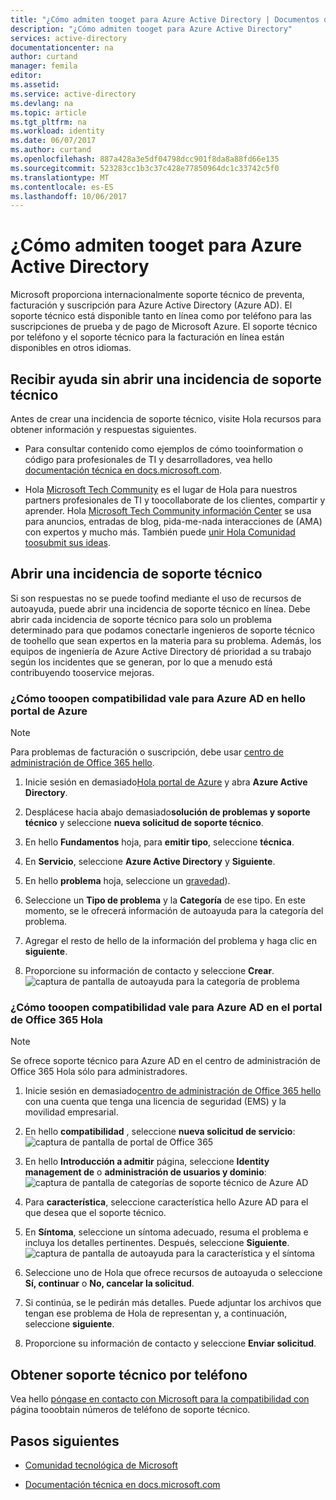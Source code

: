 ```yaml
---
title: "¿Cómo admiten tooget para Azure Active Directory | Documentos de Microsoft"
description: "¿Cómo admiten tooget para Azure Active Directory"
services: active-directory
documentationcenter: na
author: curtand
manager: femila
editor: 
ms.assetid: 
ms.service: active-directory
ms.devlang: na
ms.topic: article
ms.tgt_pltfrm: na
ms.workload: identity
ms.date: 06/07/2017
ms.author: curtand
ms.openlocfilehash: 887a428a3e5df04798dcc901f8da8a88fd66e135
ms.sourcegitcommit: 523283cc1b3c37c428e77850964dc1c33742c5f0
ms.translationtype: MT
ms.contentlocale: es-ES
ms.lasthandoff: 10/06/2017
---
```

# <a name="how-tooget-support-for-azure-active-directory"></a>¿Cómo admiten tooget para Azure Active Directory


Microsoft proporciona internacionalmente soporte técnico de preventa, facturación y suscripción para Azure Active Directory (Azure AD). El soporte técnico está disponible tanto en línea como por teléfono para las suscripciones de prueba y de pago de Microsoft Azure. El soporte técnico por teléfono y el soporte técnico para la facturación en línea están disponibles en otros idiomas. 

## <a name="find-help-without-opening-a-support-ticket"></a>Recibir ayuda sin abrir una incidencia de soporte técnico

Antes de crear una incidencia de soporte técnico, visite Hola recursos para obtener información y respuestas siguientes. 

* Para consultar contenido como ejemplos de cómo tooinformation o código para profesionales de TI y desarrolladores, vea hello [documentación técnica en docs.microsoft.com](https://docs.microsoft.com/azure/active-directory/).

* Hola [Microsoft Tech Community](https://techcommunity.microsoft.com/) es el lugar de Hola para nuestros partners profesionales de TI y toocollaborate de los clientes, compartir y aprender. Hola [Microsoft Tech Community información Center](https://techcommunity.microsoft.com/t5/Community-Info-Center/ct-p/Community-Info-Center) se usa para anuncios, entradas de blog, pida-me-nada interacciones de (AMA) con expertos y mucho más. También puede [unir Hola Comunidad toosubmit sus ideas](https://techcommunity.microsoft.com/t5/Communities/ct-p/communities).


## <a name="open-a-support-ticket"></a>Abrir una incidencia de soporte técnico

Si son respuestas no se puede toofind mediante el uso de recursos de autoayuda, puede abrir una incidencia de soporte técnico en línea. Debe abrir cada incidencia de soporte técnico para solo un problema determinado para que podamos conectarle ingenieros de soporte técnico de toohello que sean expertos en la materia para su problema. Además, los equipos de ingeniería de Azure Active Directory dé prioridad a su trabajo según los incidentes que se generan, por lo que a menudo está contribuyendo tooservice mejoras.

### <a name="how-tooopen-a-support-ticket-for-azure-ad-in-hello-azure-portal"></a>¿Cómo tooopen compatibilidad vale para Azure AD en hello portal de Azure

> [!NOTE]
> Para problemas de facturación o suscripción, debe usar [centro de administración de Office 365 hello](https://portal.office.com).
> 

1. Inicie sesión en demasiado[Hola portal de Azure](https://portal.azure.com) y abra **Azure Active Directory**.
   
2. Desplácese hacia abajo demasiado**solución de problemas y soporte técnico** y seleccione **nueva solicitud de soporte técnico**.
   
3. En hello **Fundamentos** hoja, para **emitir tipo**, seleccione **técnica**.
   
4. En **Servicio**, seleccione **Azure Active Directory** y **Siguiente**.

5. En hello **problema** hoja, seleccione un [gravedad](https://azure.microsoft.com/support/plans/response/)).
  
6. Seleccione un **Tipo de problema** y la **Categoría** de ese tipo. En este momento, se le ofrecerá información de autoayuda para la categoría del problema.
  
7. Agregar el resto de hello de la información del problema y haga clic en **siguiente**.
  
8. Proporcione su información de contacto y seleccione **Crear**.
  ![captura de pantalla de autoayuda para la categoría de problema](./media/active-directory-troubleshooting-support-howto/open-support-ticket.png)

### <a name="how-tooopen-a-support-ticket-for-azure-ad-in-hello-office-365-portal"></a>¿Cómo tooopen compatibilidad vale para Azure AD en el portal de Office 365 Hola

> [!NOTE]
> Se ofrece soporte técnico para Azure AD en el centro de administración de Office 365 Hola sólo para administradores.
> 

1. Inicie sesión en demasiado[centro de administración de Office 365 hello](https://portal.office.com) con una cuenta que tenga una licencia de seguridad (EMS) y la movilidad empresarial.

2. En hello **compatibilidad** , seleccione **nueva solicitud de servicio**: ![captura de pantalla de portal de Office 365](./media/active-directory-troubleshooting-support-howto/office-portal.png)

3. En hello **Introducción a admitir** página, seleccione **Identity management de** o **administración de usuarios y dominio**: ![captura de pantalla de categorías de soporte técnico de Azure AD](./media/active-directory-troubleshooting-support-howto/select-identity.png)

4. Para **característica**, seleccione característica hello Azure AD para el que desea que el soporte técnico.

5. En **Síntoma**, seleccione un síntoma adecuado, resuma el problema e incluya los detalles pertinentes. Después, seleccione **Siguiente**.
  ![captura de pantalla de autoayuda para la característica y el síntoma](./media/active-directory-troubleshooting-support-howto/open-service-request.png)

6. Seleccione uno de Hola que ofrece recursos de autoayuda o seleccione **Sí, continuar** o **No, cancelar la solicitud**.

7. Si continúa, se le pedirán más detalles. Puede adjuntar los archivos que tengan ese problema de Hola de representan y, a continuación, seleccione **siguiente**.

8. Proporcione su información de contacto y seleccione **Enviar solicitud**.

## <a name="get-phone-support"></a>Obtener soporte técnico por teléfono

Vea hello [póngase en contacto con Microsoft para la compatibilidad con](https://portal.office.com/Support/ContactUs.aspx) página tooobtain números de teléfono de soporte técnico.

##  <a name="next-steps"></a>Pasos siguientes

* [Comunidad tecnológica de Microsoft](https://techcommunity.microsoft.com/)

* [Documentación técnica en docs.microsoft.com](https://docs.microsoft.com/azure/active-directory/)
